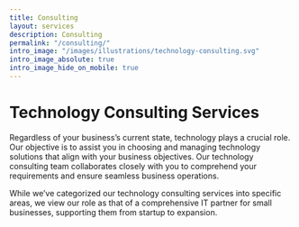 ```yaml
---
title: Consulting
layout: services
description: Consulting
permalink: "/consulting/"
intro_image: "/images/illustrations/technology-consulting.svg"
intro_image_absolute: true
intro_image_hide_on_mobile: true
---
```


# Technology Consulting Services

Regardless of your business’s current state, technology plays a crucial role. Our objective is to assist you in choosing and managing technology solutions that align with your business objectives. Our technology consulting team collaborates closely with you to comprehend your requirements and ensure seamless business operations.

While we’ve categorized our technology consulting services into specific areas, we view our role as that of a comprehensive IT partner for small businesses, supporting them from startup to expansion.
